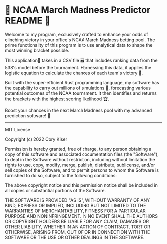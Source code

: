 # 🏀 NCAA March Madness Predictor README 🏀

Welcome to my program, exclusively crafted to enhance your odds of clinching victory in your office's NCAA March Madness betting pool. The prime functionality of this program is to use analytical data to shape the most winning bracket possible.

This application📱 takes in a CSV file 🗃 that includes ranking data from the 538's model before the tournament. Harnessing this data, it applies the logistic equation to calculate the chances of each team's victory 🎯.

Built with the super-efficient Rust programming language, my software has the capability to carry out millions of simulations 🔄, forecasting various potential outcomes of the NCAA tournament. It then identifies and returns the brackets with the highest scoring likelihood 🏆.

Boost your chances in the next March Madness pool with my advanced prediction software! 🚀

----------------------------------------------------------------------------------------------------

MIT License

Copyright (c) 2022 Cory Kiser

Permission is hereby granted, free of charge, to any person obtaining a copy
of this software and associated documentation files (the "Software"), to deal
in the Software without restriction, including without limitation the rights
to use, copy, modify, merge, publish, distribute, sublicense, and/or sell
copies of the Software, and to permit persons to whom the Software is
furnished to do so, subject to the following conditions:

The above copyright notice and this permission notice shall be included in all
copies or substantial portions of the Software.

THE SOFTWARE IS PROVIDED "AS IS", WITHOUT WARRANTY OF ANY KIND, EXPRESS OR
IMPLIED, INCLUDING BUT NOT LIMITED TO THE WARRANTIES OF MERCHANTABILITY,
FITNESS FOR A PARTICULAR PURPOSE AND NONINFRINGEMENT. IN NO EVENT SHALL THE
AUTHORS OR COPYRIGHT HOLDERS BE LIABLE FOR ANY CLAIM, DAMAGES OR OTHER
LIABILITY, WHETHER IN AN ACTION OF CONTRACT, TORT OR OTHERWISE, ARISING FROM,
OUT OF OR IN CONNECTION WITH THE SOFTWARE OR THE USE OR OTHER DEALINGS IN THE
SOFTWARE.
